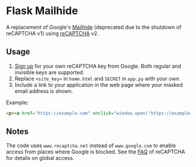 # Flask Mailhide

A replacement of Google's [Mailhide](https://www.google.com/recaptcha/mailhide/d) (deprecated due to the shutdown of reCAPTCHA v1) using [reCAPTCHA](https://developers.google.com/recaptcha/intro) v2. 


## Usage

1. [Sign up](http://www.google.com/recaptcha/admin) for your own reCAPTCHA key from Google. Both regular and invisible keys are supported.
2. Replace `<site_key>` in `home.html` and `SECRET` in `app.py` with your own. 
4. Include a link to your application in the web page where your masked email address is shown. 

Example:

```html
<p><a href="https://example.com" onclick="window.open('https://example.com', '', 'toolbar=0,scrollbars=0,location=0,statusbar=0,menubar=0,resizable=0,width=500,height=300'); return false;" title="Reveal this e-mail address">foo&hellip;</a>@github.com (Click to reveal email address)</p>
```


## Notes

The code uses `www.recaptcha.net` instead of `www.google.com` to enable access from places where Google is blocked. See the [FAQ](https://developers.google.com/recaptcha/docs/faq#can-i-use-recaptcha-globally) of reCAPTCHA for details on global access. 
